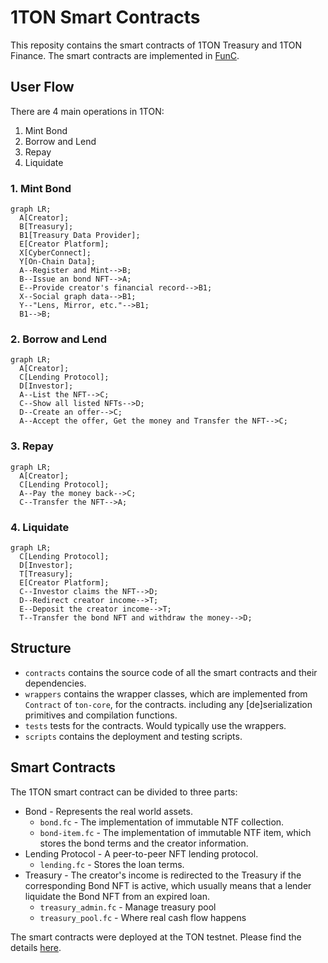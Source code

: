 # 1TON Smart Contracts

This reposity contains the smart contracts of 1TON Treasury and 1TON Finance. The smart contracts are implemented in [FunC](https://ton.org/docs/develop/func/overview).


## User Flow

There are 4 main operations in 1TON:
1. Mint Bond
2. Borrow and Lend
3. Repay
4. Liquidate
  
### 1. Mint Bond

```mermaid
graph LR;
  A[Creator];
  B[Treasury];
  B1[Treasury Data Provider];
  E[Creator Platform];
  X[CyberConnect];
  Y[On-Chain Data];
  A--Register and Mint-->B;
  B--Issue an bond NFT-->A;
  E--Provide creator's financial record-->B1;
  X--Social graph data-->B1;
  Y--"Lens, Mirror, etc."-->B1;
  B1-->B;
```

### 2. Borrow and Lend

```mermaid
graph LR;
  A[Creator];
  C[Lending Protocol];
  D[Investor];
  A--List the NFT-->C;
  C--Show all listed NFTs-->D;
  D--Create an offer-->C;
  A--Accept the offer, Get the money and Transfer the NFT-->C;
```

### 3. Repay

```mermaid
graph LR;
  A[Creator];
  C[Lending Protocol];
  A--Pay the money back-->C;
  C--Transfer the NFT-->A;
```

### 4. Liquidate

```mermaid
graph LR;
  C[Lending Protocol];
  D[Investor];
  T[Treasury];
  E[Creator Platform];
  C--Investor claims the NFT-->D;
  D--Redirect creator income-->T;
  E--Deposit the creator income-->T;
  T--Transfer the bond NFT and withdraw the money-->D;
```

## Structure

-   `contracts` contains the source code of all the smart contracts and their dependencies.
-   `wrappers` contains the wrapper classes, which are implemented from `Contract` of `ton-core`, for the contracts. including any [de]serialization primitives and compilation functions.
-   `tests` tests for the contracts. Would typically use the wrappers.
-   `scripts` contains the deployment and testing scripts.

## Smart Contracts

The 1TON smart contract can be divided to three parts: 

- Bond - Represents the real world assets. 
  - `bond.fc` - The implementation of immutable NTF collection.
  - `bond-item.fc` - The implementation of immutable NTF item, which stores the bond terms and the creator information. 
- Lending Protocol - A peer-to-peer NFT lending protocol.
  - `lending.fc` - Stores the loan terms.
- Treasury - The creator's income is redirected to the Treasury if the corresponding Bond NFT is active, which usually means that a lender liquidate the Bond NFT from an expired loan.
  - `treasury_admin.fc` - Manage treasury pool 
  - `treasury_pool.fc` - Where real cash flow happens 

The smart contracts were deployed at the TON testnet.
Please find the details [here](https://github.com/1ton-labs/contract-func/blob/main/deployment/testnet/contract.md).
